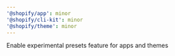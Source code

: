 ```yaml
---
'@shopify/app': minor
'@shopify/cli-kit': minor
'@shopify/theme': minor
---
```


Enable experimental presets feature for apps and themes
